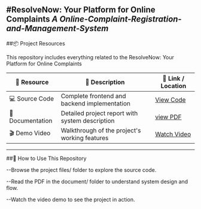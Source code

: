 #ResolveNow: Your Platform for Online Complaints
*A Online-Complaint-Registration-and-Management-System*
---

##📦 Project Resources

This repository includes everything related to the ResolveNow: Your Platform for Online Complaints

|🧩 Resource	|📝 Description |🔗 Link / Location|
|-------------|---------------|-------------------|
|💻 Source Code|	Complete frontend and backend implementation|	[View Code](<./Project files/>)|
|📕 Documentation	|Detailed project report with system description|	[view PDF](./Document/complaint_registery_project_documentation.pdf)|
|🎬 Demo Video	|Walkthrough of the project's working features|	[Watch Video](<./VideoDemo/demo.mp4/>)|

-----


##📝 How to Use This Repository

--Browse the project files/ folder to explore the source code.

--Read the PDF in the document/ folder to understand system design and flow.

--Watch the video demo to see the project in action.
